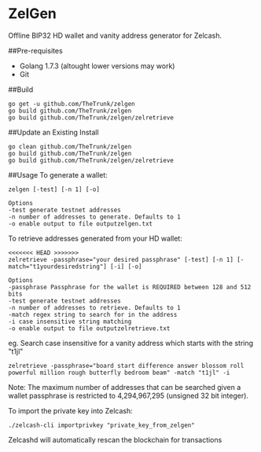 # ZelGen

Offline BIP32 HD wallet and vanity address generator for Zelcash.

##Pre-requisites
* Golang 1.7.3 (altought lower versions may work)
* Git

##Build
~~~~
go get -u github.com/TheTrunk/zelgen
go build github.com/TheTrunk/zelgen
go build github.com/TheTrunk/zelgen/zelretrieve
~~~~

##Update an Existing Install
~~~~
go clean github.com/TheTrunk/zelgen
go build github.com/TheTrunk/zelgen
go build github.com/TheTrunk/zelgen/zelretrieve
~~~~

##Usage
To generate a wallet:
~~~~
zelgen [-test] [-n 1] [-o]

Options
-test generate testnet addresses
-n number of addresses to generate. Defaults to 1
-o enable output to file outputzelgen.txt
~~~~

To retrieve addresses generated from your HD wallet:
	
~~~~
<<<<<<< HEAD >>>>>>>
zelretrieve -passphrase="your desired passphrase" [-test] [-n 1] [-match="t1yourdesiredstring"] [-i] [-o]

Options
-passphrase Passphrase for the wallet is REQUIRED between 128 and 512 bits
-test generate testnet addresses	
-n number of addresses to retrieve. Defaults to 1
-match regex string to search for in the address
-i case insensitive string matching
-o enable output to file outputzelretrieve.txt
~~~~

eg. Search case insensitive for a vanity address which starts with the string "t1jl"
~~~~
zelretrieve -passphrase="board start difference answer blossom roll powerful million rough butterfly bedroom beam" -match "t1jl" -i
~~~~

Note: The maximum number of addresses that can be searched given a wallet passphrase is restricted to 4,294,967,295 (unsigned 32 bit integer). 

To import the private key into Zelcash:
~~~~
./zelcash-cli importprivkey "private_key_from_zelgen"
~~~~
Zelcashd will automatically rescan the blockchain for transactions

